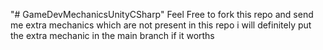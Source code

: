 "# GameDevMechanicsUnityCSharp" 
Feel Free to fork this repo and send me extra mechanics which are not present in this repo i will definitely put the extra mechanic in the main branch if it worths